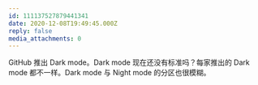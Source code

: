 ```yaml
---
id: 111137527879441341
date: 2020-12-08T19:49:45.000Z
reply: false
media_attachments: 0
---
```


GitHub 推出 Dark mode。Dark mode 现在还没有标准吗？每家推出的 Dark mode 都不一样。Dark mode 与 Night mode 的分区也很模糊。

